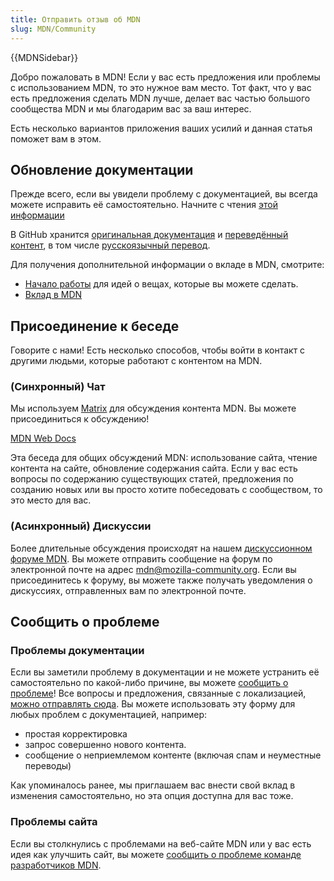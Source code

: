 ```yaml
---
title: Отправить отзыв об MDN
slug: MDN/Community
---
```


{{MDNSidebar}}

Добро пожаловать в MDN! Если у вас есть предложения или проблемы с использованием MDN, то это нужное вам место. Тот факт, что у вас есть предложения сделать MDN лучше, делает вас частью большого сообщества MDN и мы благодарим вас за ваш интерес.

Есть несколько вариантов приложения ваших усилий и данная статья поможет вам в этом.

## Обновление документации

Прежде всего, если вы увидели проблему с документацией, вы всегда можете исправить её самостоятельно. Начните с чтения [этой информации](https://github.com/mdn/content/#making-contributions)

В GitHub хранится [оригинальная документация](https://github.com/mdn/content/) и [переведённый контент](https://github.com/mdn/translated-content), в том числе [русскоязычный перевод](https://github.com/mdn/translated-content/tree/main/files/ru).

Для получения дополнительной информации о вкладе в MDN, смотрите:

- [Начало работы](/ru/docs/Project:Getting_started) для идей о вещах, которые вы можете сделать.
- [Вклад в MDN](/ru/docs/MDN/Contribute)

## Присоединение к беседе

Говорите с нами! Есть несколько способов, чтобы войти в контакт с другими людьми, которые работают с контентом на MDN.

### (Синхронный) Чат

Мы используем [Matrix](https://wiki.mozilla.org/Matrix) для обсуждения контента MDN. Вы можете присоединиться к обсуждению!

[MDN Web Docs](https://chat.mozilla.org/#/room/#mdn:mozilla.org)

Эта беседа для общих обсуждений MDN: использование сайта, чтение контента на сайте, обновление содержания сайта. Если у вас есть вопросы по содержанию существующих статей, предложения по созданию новых или вы просто хотите побеседовать с сообществом, то это место для вас.

### (Асинхронный) Дискуссии

Более длительные обсуждения происходят на нашем [дискуссионном форуме MDN](https://discourse.mozilla-community.org/c/mdn). Вы можете отправить сообщение на форум по электронной почте на адрес [mdn@mozilla-community.org](mailto://mdn@mozilla-community.org). Если вы присоединитесь к форуму, вы можете также получать уведомления о дискуссиях, отправленных вам по электронной почте.

## Сообщить о проблеме

### Проблемы документации

Если вы заметили проблему в документации и не можете устранить её самостоятельно по какой-либо причине, вы можете [сообщить о проблеме](https://github.com/mdn/content/issues/new)! Все вопросы и предложения, связанные с локализацией, [можно отправлять сюда](https://github.com/mdn/translated-content/issues/new). Вы можете использовать эту форму для любых проблем с документацией, например:

- простая корректировка
- запрос совершенно нового контента.
- сообщение о неприемлемом контенте (включая спам и неуместные переводы)

Как упоминалось ранее, мы приглашаем вас внести свой вклад в изменения самостоятельно, но эта опция доступна для вас тоже.

### Проблемы сайта

Если вы столкнулись с проблемами на веб-сайте MDN или у вас есть идея как улучшить сайт, вы можете [сообщить о проблеме команде разработчиков MDN](https://github.com/mdn/yari/issues).
